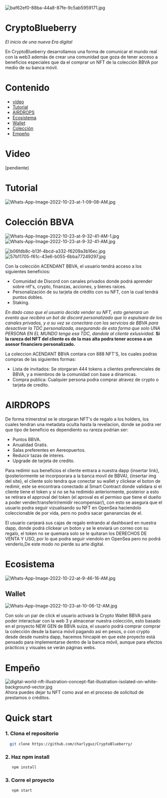 ![baf62ef0-88ba-44a8-87fe-9c5ab5959171.jpg](https://i.postimg.cc/fW3nSzjJ/baf62ef0-88ba-44a8-87fe-9c5ab5959171.jpg)


# CryptoBlueberry

*El inicio de una nueva Era digital*

En CryptoBlueberry desarrollamos una forma de  comunicar el mundo real con la web3 además de crear una comunidad que goza de tener acceso a beneficios especiales que  da el  comprar un NFT de la colección BBVA por medio de su banca móvil.
# Contenido

- [vídeo](#vídeo)
- [Tutorial](#Tutorial)
- [AIRDROPS](#AIDROPS)
- [Ecosistema](#Ecosistema)
- [Wallet](#Wallet)
- [Colección](#Colección)
- [Empeño](#Empeño)



# Video

[pendiente)


# Tutorial
![Whats-App-Image-2022-10-23-at-1-09-08-AM.jpg](https://i.postimg.cc/WbyskWk1/Whats-App-Image-2022-10-23-at-1-09-08-AM.jpg)

# Colección BBVA

![Whats-App-Image-2022-10-23-at-9-32-41-AM-1.jpg](https://i.postimg.cc/R0NtNTsN/Whats-App-Image-2022-10-23-at-9-32-41-AM-1.jpg)    ![Whats-App-Image-2022-10-23-at-9-32-41-AM.jpg](https://i.postimg.cc/9Q4X9N25/Whats-App-Image-2022-10-23-at-9-32-41-AM.jpg)   

![b06fdb8c-b13f-4bcd-a332-f6209a3b16ec.jpg](https://i.postimg.cc/y8vVw4TZ/b06fdb8c-b13f-4bcd-a332-f6209a3b16ec.jpg)    ![57b11705-f61c-43e6-b055-6bba77249297.jpg](https://i.postimg.cc/G3FnWnLm/57b11705-f61c-43e6-b055-6bba77249297.jpg)

Con la colección ACENDANT BBVA, el usuario tendrá acceso a los siguientes beneficios:
- Comunidad de Discord con canales privados donde podrá aprender sobre ntf's, crypto, finanzas, acciones, y bienes raíces.
- Personalización de su tarjeta  de crédito con su NFT, con la cual tendrá puntos dobles.
- Staking.

*En dado caso que el usuario decida vender su NFT, esto generara un evento que recibira un bot de discord personalizado que lo espulsara de los canales privados, y a su vez se conectara con los servicios de BBVA para desactivar la TDC personalizada, asegurando de esta forma que solo UNA PERSONA EN EL MUNDO tenga esa TDC, dandole al cliente exlusividad.*
**Si la rareza del NFT del cliente es de la mas alta podra tener acceso a un asesor financiero personalizado.**

La coleccion ACENDANT BBVA contara con 888 NFT'S, los cuales podras compras de las siguientes formas:
- Lista de invitados: Se otorgaran 444 tokens a clientes preferenciales de BBVA, y a miembros de la comunidad con base a dinamicas.
- Compra publica: Cualquier persona podra comprar atravez de crypto o tarjeta de credito.

# AIRDROPS
De forma trimerstral se le otorgaran NFT's de regalo a los holders, los cuales tendran una metadata oculta hasta la revelacion, donde se podra ver que tipo de beneficio es dependiento su rareza podrian ser:
- Puntos BBVA.
- Anualidad Gratis.
- Salas preferentes en Aereopuertos.
- Reduicir tazas de interes.
- Upgrade de tarjeta de credito.

Para redimir sus beneficios el cliente entrara a nuestra dapp {insertar link}, (posteriormente se incorpoorara a la banca movil de BBVA), {insertar img del site}, 
el cliente solo tendra que conectar su wallet y clickear el boton de redimir, este se encontrara conectado al Smart Contract donde validara si el cliente tiene el token y si no se ha redimido anteriormente, posterior a esto se retirara el approval del token (el aproval es el permiso que tiene el dueño a poder vender/transferir/remidir recompensar/), con esto se asegura que el usuario podra seguir vizualisando su NFT en OpenSea haciendolo coleccionable de por vida,  pero no podra sacar gananancias de el.


El usuario canjeará sus cajas de regalo entrando al dashboard en nuestra dapp, donde podrá clickear un boton y se le enviará un correo con su regalo, el token no se quemara solo se le quitaran los DERECHOS DE VENTA Y USO, por lo que podra seguir viendolo en OpenSea pero no podrá venderlo,De este modo no pierde su arte digital.
 

# Ecosistema 
![Whats-App-Image-2022-10-22-at-9-46-16-AM.jpg](https://i.postimg.cc/BZN2FH6P/Whats-App-Image-2022-10-22-at-9-46-16-AM.jpg)



## Wallet
![Whats-App-Image-2022-10-23-at-10-06-12-AM.jpg](https://i.postimg.cc/44r4RRhK/Whats-App-Image-2022-10-23-at-10-06-12-AM.jpg)

Con solo un par de click el usuario activará la Crypto Wallet BBVA para poder interactuar con la web 3 y almacenar nuestra colección, esto  basado en el proyecto NEW GEN de BBVA suiza, el usuario podrá comprar comprar la colección desde la banca móvil pagando asi en pesos, o con crypto desde desde nuestra dapp, hacemos hincapié en que este proyecto está pensado para implementarse dentro de la banca móvil, aunque para efectos prácticos y visuales se verán páginas webs. 



# Empeño                                           

![digital-world-nft-illustration-concept-flat-illustration-isolated-on-white-background-vector.jpg](https://i.postimg.cc/y6D3bRBn/digital-world-nft-illustration-concept-flat-illustration-isolated-on-white-background-vector.jpg)
Ahora puedes dejar tu NFT como aval en el proceso de solicitud de prestamos o créditos.


# Quick start

### 1. Clona el repositorio 
```bash
  git clone https://github.com/charlyguz/CryptoBlueberry/
```

### 2. Haz npm install
```bash
   npm install 
```

### 3. Corre el proyecto
```bash
   npm start
